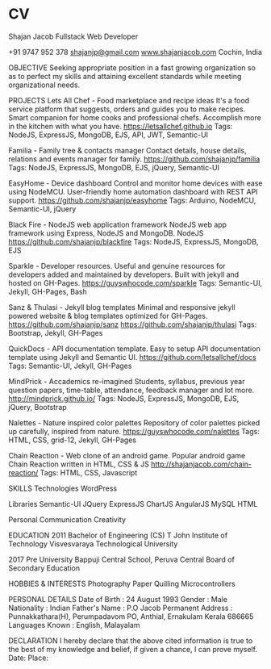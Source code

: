 # CV
Shajan Jacob
Fullstack Web Developer

+91 9747 952 378
shajanjp@gmail.com
www.shajanjacob.com
Cochin, India

OBJECTIVE
Seeking appropriate position in a fast growing organization so as to perfect my skills and attaining excellent standards while meeting organizational needs.

PROJECTS
Lets All Chef - Food marketplace and recipe ideas
It's a food service platform that suggests, orders and guides you to make recipes. Smart companion for home cooks and professional chefs. Accomplish more in the kitchen with what you have.
https://letsallchef.github.io
Tags: NodeJS, ExpressJS, MongoDB, EJS, API, JWT, Semantic-UI  

Familia - Family tree & contacts manager
Contact details, house details, relations and events manager for family.
https://github.com/shajanjp/familia
Tags: NodeJS, ExpressJS, MongoDB, EJS, jQuery, Semantic-UI

EasyHome - Device dashboard
Control and monitor home devices with ease using NodeMCU. User-friendly home automation dashboard with REST API support.
https://github.com/shajanjp/easyhome
Tags: Arduino, NodeMCU, Semantic-UI, jQuery

Black Fire - NodeJS web application framework
NodeJS web app framework using Express, NodeJS and MongoDB. NodeJS
https://github.com/shajanjp/blackfire
Tags: NodeJS, ExpressJS, MongoDB, EJS

Sparkle - Developer resources.
Useful and genuine resources for developers added and maintained by developers. Built with jekyll and hosted on GH-Pages.
https://guyswhocode.com/sparkle
Tags: Semantic-UI, Jekyll, GH-Pages, Bash

Sanz & Thulasi - Jekyll blog templates
Minimal and responsive jekyll powered website & blog templates optimized for GH-Pages.
https://github.com/shajanjp/sanz
https://github.com/shajanjp/thulasi
Tags: Bootstrap, Jekyll, GH-Pages

QuickDocs - API documentation template.
Easy to setup API documentation template using Jekyll and Semantic UI.
https://github.com/letsallchef/docs
Tags: Semantic-UI, Jekyll, GH-Pages

MindPrick - Accademics re-imagined
Students, syllabus, previous year question papers, time-table, attendance, feedback manager and lot more.
http://mindprick.github.io/
Tags: NodeJS, ExpressJS, MongoDB, EJS, jQuery, Bootstrap

Nalettes - Nature inspired color palettes
Repository of color palettes picked up carefully, inspired from nature.
https://guyswhocode.com/nalettes
Tags: HTML, CSS, grid-12, Jekyll, GH-Pages

Chain Reaction - Web clone of an android game.
Popular android game Chain Reaction written in HTML, CSS & JS
http://shajanjacob.com/chain-reaction/
Tags: HTML, CSS, Javascript


SKILLS
Technologies
WordPress

Libraries
Semantic-UI
JQuery
ExpressJS
ChartJS
AngularJS
MySQL
HTML

Personal
Communication
Creativity

EDUCATION 
2011
Bachelor of Engineering (CS)
T John Institute of Technology
Visvesvaraya Technological University

2017
Pre University
Bappuji Central School, Peruva
Central Board of Secondary Education

HOBBIES & INTERESTS
Photography 
Paper Quilling
Microcontrollers

PERSONAL DETAILS
Date of Birth : 24 August 1993
Gender : Male
Nationality : Indian
Father's Name : P.O Jacob
Permanent Address :
	Punnakkathara(H), Perumpadavom PO, Anthial,
	Ernakulam Kerala 686665
Languages Known :	English, Malayalam

DECLARATION
I hereby declare that the above cited information is true to the best of my knowledge and belief, if given a chance, I can prove myself.
Date:
Place: